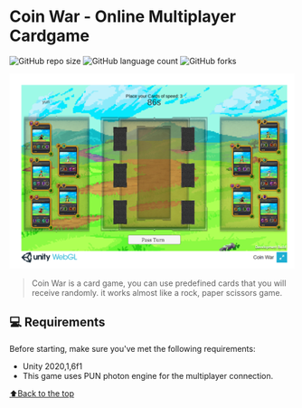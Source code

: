 

# Coin War - Online Multiplayer Cardgame

<!---Esses são exemplos. Veja https://shields.io para outras pessoas ou para personalizar este conjunto de escudos. Você pode querer incluir dependências, status do projeto e informações de licença aqui--->


![GitHub repo size](https://img.shields.io/github/repo-size/iuricode/README-template?style=for-the-badge)
![GitHub language count](https://img.shields.io/github/languages/count/iuricode/README-template?style=for-the-badge)
![GitHub forks](https://img.shields.io/github/forks/iuricode/README-template?style=for-the-badge)

<img src="Sc_12.PNG" alt="exemplo imagem">

> Coin War is a card game, you can use predefined cards that you will receive randomly. it works almost like a rock, paper scissors game.


## 💻 Requirements

Before starting, make sure you've met the following requirements:
* Unity 2020,1,6f1
* This game uses PUN photon engine for the multiplayer connection. 


[⬆Back to the top](#SpaceBulletTime)<br>

